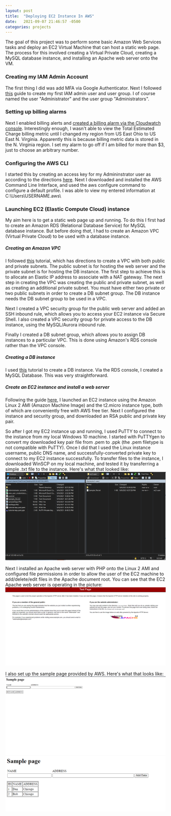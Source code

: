 ```yaml
---
layout: post
title:  "Deploying EC2 Instance In AWS"
date:   2021-09-07 21:46:57 -0500
categories: projects
---
```

The goal of this project was to perform some basic Amazon Web Services tasks and deploy an EC2 Virtual Machine that can host a static web page. The process for this involved creating a Virtual Private Cloud, creating a MySQL database instance, and installing an Apache web server onto the VM.<!--break-->

### **Creating my IAM Admin Account**

The first thing I did was add MFA via Google Authenticator. Next I followed [this](https://docs.aws.amazon.com/IAM/latest/UserGuide/getting-started_create-admin-group.html) guide to create my first IAM admin user and user group. I of course named the user "Administrator" and the user group "Administrators". 

### **Setting up billing alarms**

Next I enabled billing alerts and [created a billing alarm via the Cloudwatch console](https://docs.aws.amazon.com/AmazonCloudWatch/latest/monitoring/monitor_estimated_charges_with_cloudwatch.html). Interestingly enough, I wasn't able to view the Total Estimated Charge billing metric until I changed my region from US East Ohio to US East N. Virginia. Apparently this is because billing metric data is stored in the N. Virginia region. I set my alarm to go off if I am billed for more than $3, just to choose an arbitrary number.

### **Configuring the AWS CLI**

I started this by creating an access key for my Admininstrator user as according to the directions [here](https://docs.aws.amazon.com/cli/latest/userguide/cli-configure-quickstart.html). Next I downloaded and installed the AWS Command Line Interface, and used the aws configure command to configure a default profile. I was able to view my entered information at C:\Users\USERNAME\.aws\

### **Launching EC2 (Elastic Compute Cloud) instance**

My aim here is to get a static web page up and running. To do this I first had to create an Amazon RDS (Relational Database Service) for MySQL database instance. But before doing *that*, I had to create an Amazon VPC (Virtual Private Cloud) to be used with a database instance. 

##### **Creating an Amazon VPC**

I followed [this](https://docs.aws.amazon.com/AmazonRDS/latest/UserGuide/CHAP_Tutorials.WebServerDB.CreateVPC.html) tutorial, which has directions to create a VPC with both public and private subnets. The public subnet is for hosting the web server and the private subnet is for hosting the DB instance. The first step to achieve this is to allocate an Elastic IP address to associate with a NAT gateway. The next step in creating the VPC was creating the public and private subnet, as well as creating an additional private subnet. You must have either two private or two public subnets in order to create a DB subnet group. The DB instance needs the DB subnet group to be used in a VPC. 

Next I created a VPC security group for the public web server and added an SSH inbound rule, which allows you to access your EC2 instance via Secure Shell. I also created a VPC security group for private access to the DB instance, using the MySQL/Aurora inbound rule. 

Finally I created a DB subnet group, which allows you to assign DB instances to a particular VPC. This is done using Amazon's RDS console rather than the VPC console. 

##### **Creating a DB instance**

I used [this](https://docs.aws.amazon.com/AmazonRDS/latest/UserGuide/CHAP_Tutorials.WebServerDB.CreateDBInstance.html) tutorial to create a DB instance. Via the RDS console, I created a MySQL Database. This was very straightforward.

##### **Create an EC2 instance and install a web server** 

Following the guide [here](https://docs.aws.amazon.com/AmazonRDS/latest/UserGuide/CHAP_Tutorials.WebServerDB.CreateWebServer.html), I launched an EC2 instance using the Amazon Linux 2 AMI (Amazon Machine Image) and the t2.micro instance type, both of which are conveniently free with AWS free tier. Next I configured the instance and security group, and downloaded an RSA public and private key pair.   

So after I got my EC2 instance up and running, I used PuTTY to connect to the instance from my local Windows 10 machine. I started with PuTTYgen to convert my downloaded key pair file from .pem to .ppk (the .pem filetype is not compatible with PuTTY). Once I did that I used the Linux instance username, public DNS name, and successfully-converted private key to connect to my EC2 instance successfully. To transfer files to the instance, I downloaded WinSCP on my local machine, and tested it by transferring a simple .txt file to the instance. Here's what that looked like: 
![WinSCP](/assets/winSCP.PNG)

Next I installed an Apache web server with PHP onto the Linux 2 AMI and configured file permissions in order to allow the user of the EC2 machine to add/delete/edit files in the Apache document root. You can see that the EC2 Apache web server is operating in the picture: 
![TestPage](/assets/testPage.PNG)

I also set up the sample page provided by AWS. Here's what that looks like:
![SamplePage](/assets/samplePage.PNG)
![SamplePage2](/assets/samplePage2.PNG)

